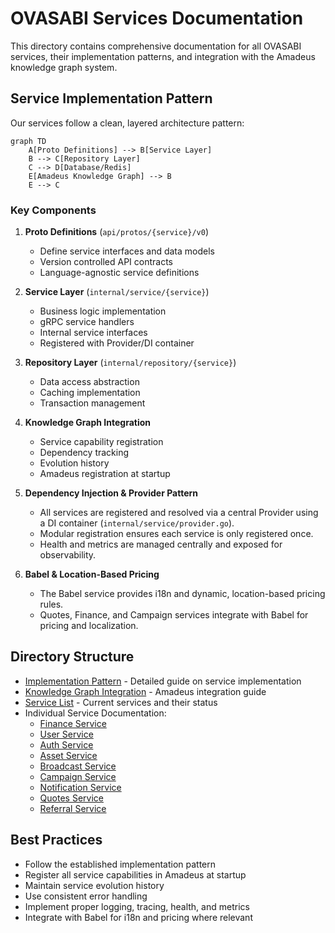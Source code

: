 # OVASABI Services Documentation

This directory contains comprehensive documentation for all OVASABI services, their implementation
patterns, and integration with the Amadeus knowledge graph system.

## Service Implementation Pattern

Our services follow a clean, layered architecture pattern:

```mermaid
graph TD
    A[Proto Definitions] --> B[Service Layer]
    B --> C[Repository Layer]
    C --> D[Database/Redis]
    E[Amadeus Knowledge Graph] --> B
    E --> C
```

### Key Components

1. **Proto Definitions** (`api/protos/{service}/v0`)

   - Define service interfaces and data models
   - Version controlled API contracts
   - Language-agnostic service definitions

2. **Service Layer** (`internal/service/{service}`)

   - Business logic implementation
   - gRPC service handlers
   - Internal service interfaces
   - Registered with Provider/DI container

3. **Repository Layer** (`internal/repository/{service}`)

   - Data access abstraction
   - Caching implementation
   - Transaction management

4. **Knowledge Graph Integration**

   - Service capability registration
   - Dependency tracking
   - Evolution history
   - Amadeus registration at startup

5. **Dependency Injection & Provider Pattern**

   - All services are registered and resolved via a central Provider using a DI container
     (`internal/service/provider.go`).
   - Modular registration ensures each service is only registered once.
   - Health and metrics are managed centrally and exposed for observability.

6. **Babel & Location-Based Pricing**
   - The Babel service provides i18n and dynamic, location-based pricing rules.
   - Quotes, Finance, and Campaign services integrate with Babel for pricing and localization.

## Directory Structure

- [Implementation Pattern](./implementation_pattern.md) - Detailed guide on service implementation
- [Knowledge Graph Integration](./knowledge_graph.md) - Amadeus integration guide
- [Service List](./service_list.md) - Current services and their status
- Individual Service Documentation:
  - [Finance Service](./finance/README.md)
  - [User Service](./user/README.md)
  - [Auth Service](./auth/README.md)
  - [Asset Service](./asset/README.md)
  - [Broadcast Service](./broadcast/README.md)
  - [Campaign Service](./campaign/README.md)
  - [Notification Service](./notification/README.md)
  - [Quotes Service](./quotes/README.md)
  - [Referral Service](./referral/README.md)

## Best Practices

- Follow the established implementation pattern
- Register all service capabilities in Amadeus at startup
- Maintain service evolution history
- Use consistent error handling
- Implement proper logging, tracing, health, and metrics
- Integrate with Babel for i18n and pricing where relevant
